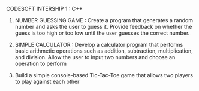 CODESOFT INTERSHIP 1 : C++ 

1.  NUMBER GUESSING GAME :   Create a program that generates a random number and asks the
 user to guess it. Provide feedback on whether the guess is too
 high or too low until the user guesses the correct number.

2. SIMPLE CALCULATOR :  Develop a calculator program that performs basic arithmetic
 operations such as addition, subtraction, multiplication, and
 division. Allow the user to input two numbers and choose an
 operation to perform

3. Build a simple console-based Tic-Tac-Toe game that
 allows two players to play against each other

